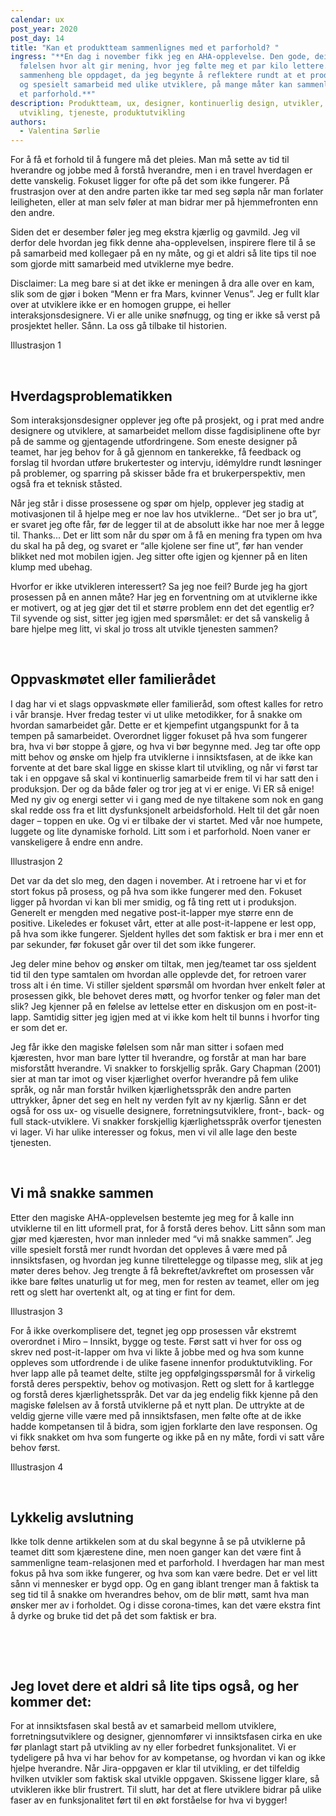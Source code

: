 ```yaml
---
calendar: ux
post_year: 2020
post_day: 14
title: "Kan et produktteam sammenlignes med et parforhold? "
ingress: "**En dag i november fikk jeg en AHA-opplevelse. Den gode, deilige
  følelsen hvor alt gir mening, hvor jeg følte meg et par kilo lettere. En ny
  sammenheng ble oppdaget, da jeg begynte å reflektere rundt at et produktteam,
  og spesielt samarbeid med ulike utviklere, på mange måter kan sammenlignes med
  et parforhold.**"
description: Produktteam, ux, designer, kontinuerlig design, utvikler,
  utvikling, tjeneste, produktutvikling
authors:
  - Valentina Sørlie
---
```

For å få et forhold til å fungere må det pleies. Man må sette av tid til hverandre og jobbe med å forstå hverandre, men i en travel hverdagen er dette vanskelig. Fokuset ligger for ofte på det som ikke fungerer. På frustrasjon over at den andre parten ikke tar med seg søpla når man forlater leiligheten, eller at man selv føler at man bidrar mer på hjemmefronten enn den andre. 



Siden det er desember føler jeg meg ekstra kjærlig og gavmild. Jeg vil derfor dele hvordan jeg fikk denne aha-opplevelsen, inspirere flere til å se på samarbeid med kollegaer på en ny måte, og gi et aldri så lite tips til noe som gjorde mitt samarbeid med utviklerne mye bedre. 



Disclaimer: La meg bare si at det ikke er meningen å dra alle over en kam, slik som de gjør i boken “Menn er fra Mars, kvinner Venus”. Jeg er fullt klar over at utviklere ikke er en homogen gruppe, ei heller interaksjonsdesignere. Vi er alle unike snøfnugg, og ting er ikke så verst på prosjektet heller. Sånn. La oss gå tilbake til historien.



Illustrasjon 1 
<p>&nbsp;</p>

## Hverdagsproblematikken

Som interaksjonsdesigner opplever jeg ofte på prosjekt, og i prat med andre designere og utviklere, at samarbeidet mellom disse fagdisiplinene ofte byr på de samme og gjentagende utfordringene. Som eneste designer på teamet, har jeg behov for å gå gjennom en tankerekke, få feedback og forslag til hvordan utføre brukertester og intervju, idémyldre rundt løsninger på problemer, og sparring på skisser både fra et brukerperspektiv, men også fra et teknisk ståsted. 



Når jeg står i disse prosessene og spør om hjelp, opplever jeg stadig at motivasjonen til å hjelpe meg er noe lav hos utviklerne.. “Det ser jo bra ut”, er svaret jeg ofte får, før de legger til at de absolutt ikke har noe mer å legge til. Thanks... Det er litt som når du spør om å få en mening fra typen om hva du skal ha på deg, og svaret er “alle kjolene ser fine ut”, før han vender blikket ned mot mobilen igjen. Jeg sitter ofte igjen og kjenner på en liten klump med ubehag. 



Hvorfor er ikke utvikleren interessert? Sa jeg noe feil? Burde jeg ha gjort prosessen på en annen måte? Har jeg en forventning om at utviklerne ikke er motivert, og at jeg gjør det til et større problem enn det det egentlig er? Til syvende og sist, sitter jeg igjen med spørsmålet: er det så vanskelig å bare hjelpe meg litt, vi skal jo tross alt utvikle tjenesten sammen?


<p>&nbsp;</p>

## Oppvaskmøtet eller familierådet

I dag har vi et slags oppvaskmøte eller familieråd, som oftest kalles for retro i vår bransje. Hver fredag tester vi ut ulike metodikker, for å snakke om hvordan samarbeidet går. Dette er et kjempefint utgangspunkt for å ta tempen på samarbeidet. Overordnet ligger fokuset på hva som fungerer bra, hva vi bør stoppe å gjøre, og hva vi bør begynne med. Jeg tar ofte opp mitt behov og ønske om hjelp fra utviklerne i innsiktsfasen, at de ikke kan forvente at det bare skal ligge en skisse klart til utvikling, og når vi først tar tak i en oppgave så skal vi kontinuerlig samarbeide frem til vi har satt den i produksjon. Der og da både føler og tror jeg at vi er enige. Vi ER så enige! Med ny giv og energi setter vi i gang med de nye tiltakene som nok en gang skal redde oss fra et litt dysfunksjonelt arbeidsforhold. Helt til det går noen dager – toppen en uke. Og vi er tilbake der vi startet. Med vår noe humpete, luggete og lite dynamiske forhold. Litt som i et parforhold. Noen vaner er vanskeligere å endre enn andre. 



Illustrasjon 2

Det var da det slo meg, den dagen i november. At i retroene har vi et for stort fokus på prosess, og på hva som ikke fungerer med den. Fokuset ligger på hvordan vi kan bli mer smidig, og få ting rett ut i produksjon. Generelt er mengden med negative post-it-lapper mye større enn de positive. Likeledes er fokuset vårt, etter at alle post-it-lappene er lest opp, på hva som ikke fungerer. Sjeldent hylles det som faktisk er bra i mer enn et par sekunder, før fokuset går over til det som ikke fungerer. 



Jeg deler mine behov og ønsker om tiltak, men jeg/teamet tar oss sjeldent tid til den type samtalen om hvordan alle opplevde det, for retroen varer tross alt i én time. Vi stiller sjeldent spørsmål om hvordan hver enkelt føler at prosessen gikk, ble behovet deres møtt, og hvorfor tenker og føler man det slik? Jeg kjenner på en følelse av lettelse etter en diskusjon om en post-it-lapp. Samtidig sitter jeg igjen med at vi ikke kom helt til bunns i hvorfor ting er som det er. 



Jeg får ikke den magiske følelsen som når man sitter i sofaen med kjæresten, hvor man bare lytter til hverandre, og forstår at man har bare misforstått hverandre. Vi snakker to forskjellig språk. Gary Chapman (2001) sier at man tar imot og viser kjærlighet overfor hverandre på fem ulike språk, og når man forstår hvilken kjærlighetsspråk den andre parten uttrykker, åpner det seg en helt ny verden fylt av ny kjærlig. Sånn er det også for oss ux- og visuelle designere, forretningsutviklere, front-, back- og full stack-utviklere. Vi snakker forskjellig kjærlighetsspråk overfor tjenesten vi lager. Vi har ulike interesser og fokus, men vi vil alle lage den beste tjenesten. 


<p>&nbsp;</p>

## Vi må snakke sammen 

Etter den magiske AHA-opplevelsen bestemte jeg meg for å kalle inn utviklerne til en litt uformell prat, for å forstå deres behov. Litt sånn som man gjør med kjæresten, hvor man innleder med “vi må snakke sammen”. Jeg ville spesielt forstå mer rundt hvordan det oppleves å være med på innsiktsfasen, og hvordan jeg kunne tilrettelegge og tilpasse meg, slik at jeg møter deres behov. Jeg trengte å få bekreftet/avkreftet om prosessen vår ikke bare føltes unaturlig ut for meg, men for resten av teamet, eller om jeg rett og slett har overtenkt alt, og at ting er fint for dem.

Illustrasjon 3

For å ikke overkomplisere det, tegnet jeg opp prosessen vår ekstremt overordnet i Miro – Innsikt, bygge og teste. Først satt vi hver for oss og skrev ned post-it-lapper om hva vi likte å jobbe med og hva som kunne oppleves som utfordrende i de ulike fasene innenfor produktutvikling. For hver lapp alle på teamet delte, stilte jeg oppfølgingsspørsmål for å virkelig forstå deres perspektiv, behov og motivasjon. Rett og slett for å kartlegge og forstå deres kjærlighetsspråk. Det var da jeg endelig fikk kjenne på den magiske følelsen av å forstå utviklerne på et nytt plan. De uttrykte at de veldig gjerne ville være med på innsiktsfasen, men følte ofte at de ikke hadde kompetansen til å bidra, som igjen forklarte den lave responsen. Og vi fikk snakket om hva som fungerte og ikke på en ny måte, fordi vi satt våre behov først. 



Illustrasjon 4
<p>&nbsp;</p>

## Lykkelig avslutning

Ikke tolk denne artikkelen som at du skal begynne å se på utviklerne på teamet ditt som kjærestene dine, men noen ganger kan det være fint å sammenligne team-relasjonen med et parforhold. I hverdagen har man mest fokus på hva som ikke fungerer, og hva som kan være bedre. Det er vel litt sånn vi mennesker er bygd opp. Og en gang iblant trenger man å faktisk ta seg tid til å snakke om hverandres behov, om de blir møtt, samt hva man ønsker mer av i forholdet. Og i disse corona-times, kan det være ekstra fint å dyrke og bruke tid det på det som faktisk er bra. 

 
<p>&nbsp;</p>

## Jeg lovet dere et aldri så lite tips også, og her kommer det:

For at innsiktsfasen skal bestå av et samarbeid mellom utviklere, forretningsutviklere og designer, gjennomfører vi innsiktsfasen cirka en uke før planlagt start på utvikling av ny eller forbedret funksjonalitet. Vi er tydeligere på hva vi har behov for av kompetanse, og hvordan vi kan og ikke hjelpe hverandre. Når Jira-oppgaven er klar til utvikling, er det tilfeldig hvilken utvikler som faktisk skal utvikle oppgaven. Skissene ligger klare, så utvikleren ikke blir frustrert. Til slutt, har det at flere utviklere bidrar på ulike faser av en funksjonalitet ført til en økt forståelse for hva vi bygger!